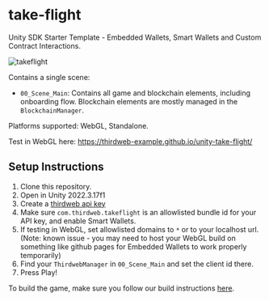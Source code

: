 # take-flight
 Unity SDK Starter Template - Embedded Wallets, Smart Wallets and Custom Contract Interactions.
 
![takeflight](https://github.com/thirdweb-example/take-flight/assets/43042585/bd207d4b-9223-479d-a664-31cb96be03f1)

Contains a single scene:
- `00_Scene_Main`: Contains all game and blockchain elements, including onboarding flow. Blockchain elements are mostly managed in the `BlockchainManager`.

Platforms supported: WebGL, Standalone.

Test in WebGL here: https://thirdweb-example.github.io/unity-take-flight/

 ## Setup Instructions
 1. Clone this repository.
 2. Open in Unity 2022.3.17f1
 3. Create a [thirdweb api key](https://thirdweb.com/create-api-key)
 4. Make sure `com.thirdweb.takeflight` is an allowlisted bundle id for your API key, and enable Smart Wallets.
 5. If testing in WebGL, set allowlisted domains to `*` or to your localhost url. (Note: known issue - you may need to host your WebGL build on something like github pages for Embedded Wallets to work properly temporarily)
 6. Find your `ThirdwebManager` in `00_Scene_Main` and set the client id there.
 7. Press Play!

To build the game, make sure you follow our build instructions [here](https://github.com/thirdweb-dev/unity-sdk#build).
